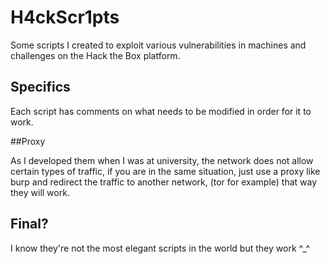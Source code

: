 # H4ckScr1pts

Some scripts I created to exploit various vulnerabilities in machines and challenges on the Hack the Box platform.

## Specifics

Each script has comments on what needs to be modified in order for it to work.

##Proxy

As I developed them when I was at university, the network does not allow certain types of traffic, if you are in the same situation, just use a proxy like burp and redirect the traffic to another network, (tor for example) that way they will work.

## Final?

I know they're not the most elegant scripts in the world but they work ^_^

